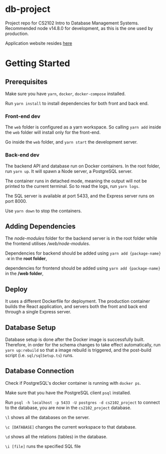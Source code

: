 # db-project

Project repo for CS2102 Intro to Database Management Systems.
Recommended node v14.8.0 for development, as this is the one used by production.

Application website resides [here](https://petpets.herokuapp.com/)

# Getting Started

## Prerequisites

Make sure you have `yarn`, `docker`, `docker-compose` installed.

Run `yarn install` to install dependencies for both front and back end.

### Front-end dev

The `web` folder is configured as a yarn workspace. So calling `yarn add`
inside the `web` folder will install only for the front-end.

Go inside the `web` folder, and `yarn start` the development server.

### Back-end dev

The backend API and database run on Docker containers. In the root folder,
run `yarn up`. It will spawn a Node server, a PostgreSQL server.

The container runs in detached mode, meaning the output will not be printed
to the current terminal. So to read the logs, run `yarn logs`.

The SQL server is available at port 5433, and the Express server runs on port 8000.

Use `yarn down` to stop the containers.

## Adding Dependencies

The *node-modules* folder for the backend server is in the root folder while the frontend utilises */web/node-modules*.

Dependencies for backend should be added using `yarn add {package-name} -W` in the **root folder**, 

dependencies for frontend should be added using `yarn add {package-name}` in the **/web folder**, 


## Deploy

It uses a different Dockerfile for deployment. The production container builds the React
application, and servers both the front and back end through a single Express server.


## Database Setup

Database setup is done after the Docker image is successfully built. Therefore,
in order for the schema changes to take effect automatically, run `yarn up:rebuild`
so that a image rebuild is triggered, and the post-build script (i.e. `sql/sqlSetup.ts`) 
runs.



## Database Connection

Check if PostgreSQL's docker container is running with `docker ps`.

Make sure that you have the PostgreSQL client `psql` installed.

Run `psql -h localhost -p 5433 -U postgres -d cs2102_project` to connect to the database, you are now in the `cs2102_project` database.

`\l` shows all the databases on the server.

`\c [DATABASE]` changes the current workspace to that database.

`\d` shows all the relations (tables) in the database.

`\i [file]` runs the specified SQL file




